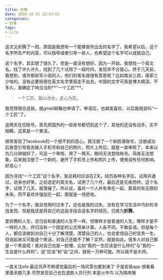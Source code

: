 ```yaml
---
title: 折腾
date: 2018-10-31 12:43:52
categories:
- 琐事
tags:
- Life
---
```


这次又折腾了一把。原因是我想有一个能够宣传出去的名字了。我希望以后，这个名字所生产的内容，可以指导或者引导一些人，也希望这个名字可以成就自己。

这个名字，其实想了很久了，但是一直没有想好。因为一开始，我想找一个英文名。找了许久许久，找到了几个试用了一段时间，发现并不合我心。终于几天前，我想到，或许那些写小说的人，他们的笔名就很有意思呢？比如南派三叔，唐家三少啥的。没有必要局限在英文名字里面走不出去。中国的文字可真是博大精深，不多久，我确定了响当当的**"一个工匠"**。

> 一个工匠。跋山涉水，走心为匠。

<!-- more -->

我觉得很合适我，就gmail邮箱也申请了。申请后，也越发喜欢，以后我就自叫“一个工匠”了。

这两天在切账号。首先把国外的一些账号都切到这个了，其他的还没有动手。实不相瞒，这真是一个累活。

顺带发现了facebook的一个想不到的恶心。我注册了一个新脸谱账号，注册成功后故意引导我去输入手机号和自己的照片。照片上传后，就是一直审核了。本来以为几分钟就好了，可这一个审核，用了一两天，期间无法登陆账号。简直无法想象。后来我注册了一个新的，避开了手机号上传和照片上传，使用没有任何影响。好恶心！

因为寻找“一个工匠”这个名字，我总耗时应该在2天。经历各种名字后，试用并通过。说来也好笑，之前选定的英文名，试用了几个月，最后还是无疾而终。这个名字，试用了几天，就落锤了。所以说，喜欢一个人并有幸在一起，那真的有无限的未来。而不喜欢并强加在一起，那就是一场悲戏。

为了一个名字，我自觉用时过多了。这也是我的过失，没有在学习生活中巧妙的寻找发现。但是我还是将自己的这段寻找合适名字的经历，归类为**折腾**。

爱折腾的人生，总归会和普通的人生不一样。但哪样才是普通的人生，哪样才是不一样的人生，终归没有一个固定的公式用来计算。人各不同，不敢妄语。但是每个人，都应该做到对自己十分了解清楚。清楚自己的人，也会爱惜自己的宝贵一生。但说起来又可能是个笑话，对自己还能不了解？实然，就是如此。很多人对自己都是一个黑盒呢！我对自己也是一脸懵，比如“我的一生应该是什么样的”与“我的一生会是什么样的”。这“应该”和“会”之间，就有一万种可能。所以我不是大师。

___

一直关注ofo
最近风声不断感觉最后的一场风雪也要到来了
于是安装app
想看看里面余额几多
尽然发现自己也在退款人员行列
本是火中鸟
以为隔岸猴
